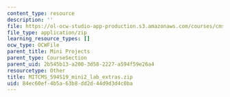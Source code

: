 ```yaml
---
content_type: resource
description: ''
file: https://ol-ocw-studio-app-production.s3.amazonaws.com/courses/cms-594-education-technology-studio-spring-2019/84ec60ef4b5a63b8dd2d44d9d3d4c0ba_MITCMS_594S19_mini2_lab_extras.zip
file_type: application/zip
learning_resource_types: []
ocw_type: OCWFile
parent_title: Mini Projects
parent_type: CourseSection
parent_uid: 2b545b13-a200-3d58-2227-a594f59e26a4
resourcetype: Other
title: MITCMS_594S19_mini2_lab_extras.zip
uid: 84ec60ef-4b5a-63b8-dd2d-44d9d3d4c0ba
---
```

